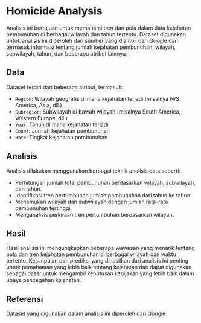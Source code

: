 # Homicide Analysis

Analisis ini bertujuan untuk memahami tren dan pola dalam data kejahatan pembunuhan di berbagai wilayah dan tahun tertentu. Dataset digunakan untuk analisis ini diperoleh dari sumber yang diambil dari Google dan termasuk informasi tentang jumlah kejahatan pembunuhan, wilayah, subwilayah, tahun, dan beberapa atribut lainnya.

## Data

Dataset terdiri dari beberapa atribut, termasuk:
- `Region`: Wilayah geografis di mana kejahatan terjadi (misalnya N/S America, Asia, dll.)
- `Subregion`: Subwilayah di bawah wilayah (misalnya South America, Western Europe, dll.)
- `Year`: Tahun di mana kejahatan terjadi
- `Count`: Jumlah kejahatan pembunuhan
- `Rate`: Tingkat kejahatan pembunuhan

## Analisis

Analisis dilakukan menggunakan berbagai teknik analisis data seperti:
- Perhitungan jumlah total pembunuhan berdasarkan wilayah, subwilayah, dan tahun.
- Identifikasi tren pertumbuhan jumlah pembunuhan dari tahun ke tahun.
- Menemukan wilayah dan subwilayah dengan jumlah rata-rata pembunuhan tertinggi.
- Menganalisis perkiraan tren pertumbuhan berdasarkan wilayah.

## Hasil

Hasil analisis ini mengungkapkan beberapa wawasan yang menarik tentang pola dan tren kejahatan pembunuhan di berbagai wilayah dan waktu tertentu. Kesimpulan dan prediksi yang dihasilkan dari analisis ini penting untuk pemahaman yang lebih baik tentang kejahatan dan dapat digunakan sebagai dasar untuk mengambil keputusan kebijakan yang lebih baik dalam upaya pencegahan kejahatan.

## Referensi

Dataset yang digunakan dalam analisis ini diperoleh dari Google
